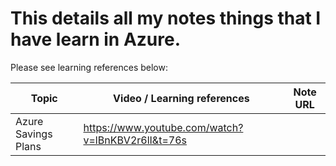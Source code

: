 # This details all my notes things that I have learn in Azure. 

Please see learning references below:

| Topic                 | Video / Learning references                                   | Note URL                      |
|-----------------------|---------------------------------------------------------------|-------------------------------|
| Azure Savings Plans   | https://www.youtube.com/watch?v=lBnKBV2r6lI&t=76s             |                               |